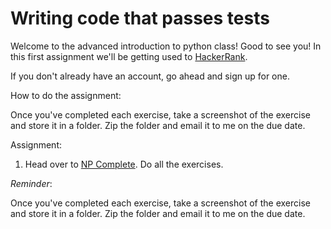 # Writing code that passes tests

Welcome to the advanced introduction to python class!  Good to see you!  In this first assignment we'll be getting used to [HackerRank](https://www.hackerrank.com/).

If you don't already have an account, go ahead and sign up for one.

How to do the assignment:

Once you've completed each exercise, take a screenshot of the exercise and store it in a folder.  Zip the folder and email it to me on the due date.

Assignment:

1. Head over to [NP Complete](https://www.hackerrank.com/domains/algorithms/np-complete-problems).  Do all the exercises.


*Reminder*: 

Once you've completed each exercise, take a screenshot of the exercise and store it in a folder.  Zip the folder and email it to me on the due date.
